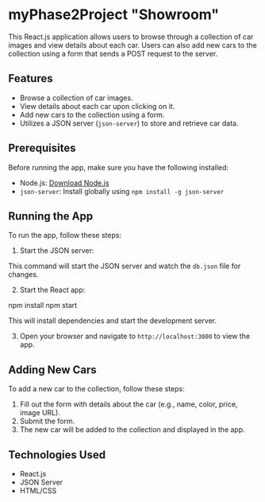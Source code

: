 # myPhase2Project "Showroom"

This React.js application allows users to browse through a collection of car images and view details about each car. Users can also add new cars to the collection using a form that sends a POST request to the server.

## Features

- Browse a collection of car images.
- View details about each car upon clicking on it.
- Add new cars to the collection using a form.
- Utilizes a JSON server (`json-server`) to store and retrieve car data.

## Prerequisites

Before running the app, make sure you have the following installed:

- Node.js: [Download Node.js](https://nodejs.org/)
- `json-server`: Install globally using `npm install -g json-server`

## Running the App

To run the app, follow these steps:

1. Start the JSON server:

This command will start the JSON server and watch the `db.json` file for changes.

2. Start the React app:

npm install
npm start

This will install dependencies and start the development server.

3. Open your browser and navigate to `http://localhost:3000` to view the app.

## Adding New Cars

To add a new car to the collection, follow these steps:

1. Fill out the form with details about the car (e.g., name, color, price, image URL).
2. Submit the form.
3. The new car will be added to the collection and displayed in the app.

## Technologies Used

- React.js
- JSON Server
- HTML/CSS
